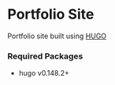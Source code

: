 # Portfolio Site #

Portfolio site built using [HUGO](https://gohugo.io/)


### Required Packages ###

* hugo v0.148.2+